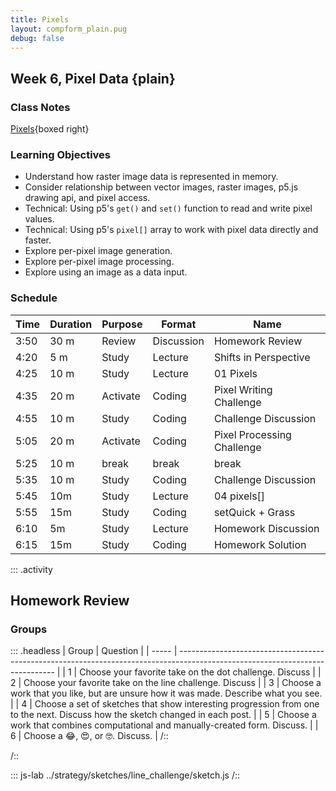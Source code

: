 ```yaml
---
title: Pixels
layout: compform_plain.pug
debug: false
---
```


## Week 6, Pixel Data {plain}

### Class Notes

[Pixels](../pixels){boxed right}

### Learning Objectives

- Understand how raster image data is represented in memory.
- Consider relationship between vector images, raster images, p5.js drawing api, and pixel access.
- Technical: Using p5's `get()` and `set()` function to read and write pixel values.
- Technical: Using p5's `pixel[]` array to work with pixel data directly and faster.
- Explore per-pixel image generation.
- Explore per-pixel image processing.
- Explore using an image as a data input.

### Schedule

| Time | Duration | Purpose  | Format     | Name                       |
| ---- | -------- | -------- | ---------- | -------------------------- |
| 3:50 | 30 m     | Review   | Discussion | Homework Review            |
| 4:20 | 5 m      | Study    | Lecture    | Shifts in Perspective      |
| 4:25 | 10 m     | Study    | Lecture    | 01 Pixels                  |
| 4:35 | 20 m     | Activate | Coding     | Pixel Writing Challenge    |
| 4:55 | 10 m     | Study    | Coding     | Challenge Discussion       |
| 5:05 | 20 m     | Activate | Coding     | Pixel Processing Challenge |
| 5:25 | 10 m     | break    | break      | break                      |
| 5:35 | 10 m     | Study    | Coding     | Challenge Discussion       |
| 5:45 | 10m      | Study    | Lecture    | 04 pixels[]                |
| 5:55 | 15m      | Study    | Coding     | setQuick + Grass           |
| 6:10 | 5m       | Study    | Lecture    | Homework Discussion        |
| 6:15 | 15m      | Study    | Coding     | Homework Solution          |

::: .activity

## Homework Review

### Groups

::: .headless
| Group | Question |
| ----- | ----------------------------------------------------------------------------------------------------------------------------- |
| 1 | Choose your favorite take on the dot challenge. Discuss |
| 2 | Choose your favorite take on the line challenge. Discuss |
| 3 | Choose a work that you like, but are unsure how it was made. Describe what you see. |
| 4 | Choose a set of sketches that show interesting progression from one to the next. Discuss how the sketch changed in each post. |
| 5 | Choose a work that combines computational and manually-created form. Discuss. |
| 6 | Choose a 😂, 😍, or 🤓. Discuss. |
/::

/::

<!-- Choose a project that presents an interesting direction for further design inquiry. Suggest possible variations on this project. -->

::: js-lab
../strategy/sketches/line_challenge/sketch.js
/::

<style> 
    .headless thead {
        display: none;
    }
</style>
